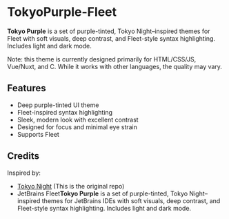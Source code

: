 # TokyoPurple-Fleet

**Tokyo Purple** is a set of purple-tinted, Tokyo Night–inspired themes for Fleet with soft visuals, deep contrast, and Fleet-style syntax highlighting.
Includes light and dark mode.

Note: this theme is currently designed primarily for HTML/CSS/JS, Vue/Nuxt, and C. While it works with other languages, the quality may vary.

## Features

- Deep purple-tinted UI theme
- Fleet-inspired syntax highlighting
- Sleek, modern look with excellent contrast
- Designed for focus and minimal eye strain
- Supports Fleet

## Credits

Inspired by:
- [Tokyo Night](https://github.com/junkfactory/tokyodark-jetbrains) (This is the original repo)
- JetBrains Fleet**Tokyo Purple** is a set of purple-tinted, Tokyo Night–inspired themes for JetBrains IDEs with soft visuals, deep contrast, and Fleet-style syntax highlighting.
  Includes light and dark mode.
